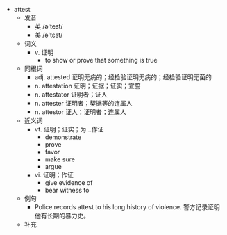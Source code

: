 - attest
  - 发音
    - 英 /ə'test/
    - 美 /ə'tɛst/
  - 词义
    - v. 证明
      - to show or prove that something is true
  - 同根词
    - adj. attested 证明无病的；经检验证明无病的；经检验证明无菌的
    - n. attestation 证明；证据；证实；宣誓
    - n. attestator 证明者；证人
    - n. attester 证明者；契据等的连属人
    - n. attestor 证人；证明者；连属人
  - 近义词
    - vt. 证明；证实；为…作证
      - demonstrate
      - prove
      - favor
      - make sure
      - argue
    - vi. 证明；作证
      - give evidence of
      - bear witness to
  - 例句
    - Police records attest to his long history of violence. 警方记录证明他有长期的暴力史。
  - 补充